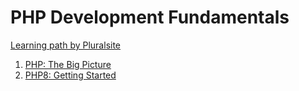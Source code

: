 # PHP Development Fundamentals

[Learning path by Pluralsite](https://app.pluralsight.com/paths/skill/php-development-fundamentals)

1. [PHP: The Big Picture](https://github.com/akiryk/tutorials-learning-lessons/blob/master/phpLearningPath/the-big-picture.md)
2. [PHP8: Getting Started](https://github.com/akiryk/tutorials-learning-lessons/blob/master/phpLearningPath/getting-started.md)
